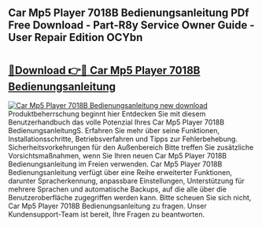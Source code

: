 ## Car Mp5 Player 7018B Bedienungsanleitung PDf Free Download - Part-R8y Service Owner Guide - User Repair Edition OCYbn

# <h2><a href="http://df5ark.blite.top/?on=Car+Mp5+Player+7018B+Bedienungsanleitung">🔗Download 👉🔴 Car Mp5 Player 7018B Bedienungsanleitung</a></h2>

[![Car Mp5 Player 7018B Bedienungsanleitung new download](https://i.imgur.com/lujVjoI.png)](http://df5ark.blite.top/?on=Car+Mp5+Player+7018B+Bedienungsanleitung)
Produktbeherrschung beginnt hier Entdecken Sie mit diesem Benutzerhandbuch das volle Potenzial Ihres Car Mp5 Player 7018B BedienungsanleitungS. Erfahren Sie mehr über seine Funktionen, Installationsschritte, Betriebsverfahren und Tipps zur Fehlerbehebung. Sicherheitsvorkehrungen für den Außenbereich Bitte treffen Sie zusätzliche Vorsichtsmaßnahmen, wenn Sie Ihren neuen Car Mp5 Player 7018B Bedienungsanleitung im Freien verwenden. Car Mp5 Player 7018B Bedienungsanleitung verfügt über eine Reihe erweiterter Funktionen, darunter Spracherkennung, anpassbare Einstellungen, Unterstützung für mehrere Sprachen und automatische Backups, auf die alle über die Benutzeroberfläche zugegriffen werden kann. Bitte scheuen Sie sich nicht, Car Mp5 Player 7018B Bedienungsanleitung zu fragen. Unser Kundensupport-Team ist bereit, Ihre Fragen zu beantworten.
